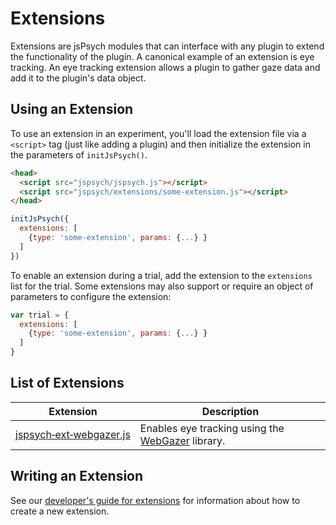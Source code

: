 # Extensions

Extensions are jsPsych modules that can interface with any plugin to extend the functionality of the plugin. A canonical example of an extension is eye tracking. An eye tracking extension allows a plugin to gather gaze data and add it to the plugin's data object.

## Using an Extension

To use an extension in an experiment, you'll load the extension file via a `<script>` tag (just like adding a plugin) and then initialize the extension in the parameters of `initJsPsych()`.

```html
<head>
  <script src="jspsych/jspsych.js"></script>
  <script src="jspsych/extensions/some-extension.js"></script>
</head>
```

```js
initJsPsych({
  extensions: [
    {type: 'some-extension', params: {...} }
  ]
})
```

To enable an extension during a trial, add the extension to the `extensions` list for the trial. Some extensions may also support or require an object of parameters to configure the extension:

```js
var trial = {
  extensions: [
    {type: 'some-extension', params: {...} }
  ]
}
```

## List of Extensions

Extension | Description
------ | -----------
[jspsych&#8209;ext&#8209;webgazer.js](../extensions/jspsych-ext-webgazer.md) | Enables eye tracking using the [WebGazer](https://webgazer.cs.brown.edu/) library.

## Writing an Extension

See our [developer's guide for extensions](/developers/extension-development.md) for information about how to create a new extension.